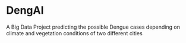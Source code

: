 # DengAI
A Big Data Project predicting the possible Dengue cases depending on climate and vegetation conditions of two different cities
